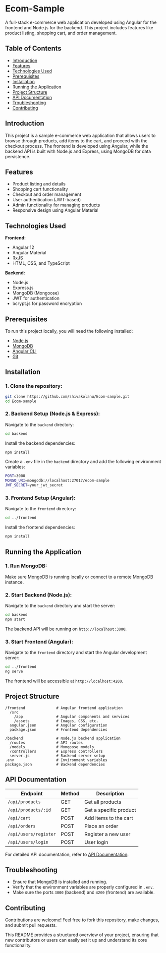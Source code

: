 # Ecom-Sample

A full-stack e-commerce web application developed using Angular for the frontend and Node.js for the backend. This project includes features like product listing, shopping cart, and order management.

## Table of Contents

- [Introduction](#introduction)
- [Features](#features)
- [Technologies Used](#technologies-used)
- [Prerequisites](#prerequisites)
- [Installation](#installation)
- [Running the Application](#running-the-application)
- [Project Structure](#project-structure)
- [API Documentation](#api-documentation)
- [Troubleshooting](#troubleshooting)
- [Contributing](#contributing)

## Introduction

This project is a sample e-commerce web application that allows users to browse through products, add items to the cart, and proceed with the checkout process. The frontend is developed using Angular, while the backend API is built with Node.js and Express, using MongoDB for data persistence.

## Features

- Product listing and details
- Shopping cart functionality
- Checkout and order management
- User authentication (JWT-based)
- Admin functionality for managing products
- Responsive design using Angular Material

## Technologies Used

**Frontend:**

- Angular 12
- Angular Material
- RxJS
- HTML, CSS, and TypeScript

**Backend:**

- Node.js
- Express.js
- MongoDB (Mongoose)
- JWT for authentication
- bcrypt.js for password encryption

## Prerequisites

To run this project locally, you will need the following installed:

- [Node.js](https://nodejs.org/)
- [MongoDB](https://www.mongodb.com/)
- [Angular CLI](https://angular.io/cli)
- [Git](https://git-scm.com/)

## Installation

### 1. Clone the repository:

```bash
git clone https://github.com/shivakolanu/Ecom-sample.git
cd Ecom-sample
```

### 2. Backend Setup (Node.js & Express):

Navigate to the `backend` directory:

```bash
cd backend
```

Install the backend dependencies:

```bash
npm install
```

Create a `.env` file in the `backend` directory and add the following environment variables:

```bash
PORT=3000
MONGO_URI=mongodb://localhost:27017/ecom-sample
JWT_SECRET=your_jwt_secret
```

### 3. Frontend Setup (Angular):

Navigate to the `frontend` directory:

```bash
cd ../frontend
```

Install the frontend dependencies:

```bash
npm install
```

## Running the Application

### 1. Run MongoDB:

Make sure MongoDB is running locally or connect to a remote MongoDB instance.

### 2. Start Backend (Node.js):

Navigate to the `backend` directory and start the server:

```bash
cd backend
npm start
```

The backend API will be running on `http://localhost:3000`.

### 3. Start Frontend (Angular):

Navigate to the `frontend` directory and start the Angular development server:

```bash
cd ../frontend
ng serve
```

The frontend will be accessible at `http://localhost:4200`.

## Project Structure

```
/frontend              # Angular frontend application
  /src
    /app               # Angular components and services
    /assets            # Images, CSS, etc.
  angular.json         # Angular configuration
  package.json         # Frontend dependencies

/backend               # Node.js backend application
  /routes              # API routes
  /models              # Mongoose models
  /controllers         # Express controllers
  server.js            # Backend server setup
.env                   # Environment variables
package.json           # Backend dependencies
```

## API Documentation

| Endpoint             | Method | Description                |
| -------------------- | ------ | -------------------------- |
| `/api/products`       | GET    | Get all products            |
| `/api/products/:id`   | GET    | Get a specific product      |
| `/api/cart`           | POST   | Add items to the cart       |
| `/api/orders`         | POST   | Place an order              |
| `/api/users/register` | POST   | Register a new user         |
| `/api/users/login`    | POST   | User login                  |

For detailed API documentation, refer to [API Documentation](./docs/api.md).

## Troubleshooting

- Ensure that MongoDB is installed and running.
- Verify that the environment variables are properly configured in `.env`.
- Make sure the ports `3000` (backend) and `4200` (frontend) are available.

## Contributing

Contributions are welcome! Feel free to fork this repository, make changes, and submit pull requests.


This README provides a structured overview of your project, ensuring that new contributors or users can easily set it up and understand its core functionality.
